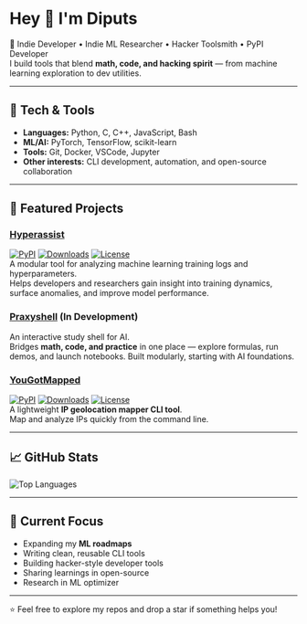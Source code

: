# Hey 👋 I'm Diputs

🚀 Indie Developer • Indie ML Researcher • Hacker Toolsmith • PyPI Developer  
I build tools that blend **math, code, and hacking spirit** — from machine learning exploration to dev utilities.

---

## 🔧 Tech & Tools
- **Languages:** Python, C, C++, JavaScript, Bash  
- **ML/AI:** PyTorch, TensorFlow, scikit-learn  
- **Tools:** Git, Docker, VSCode, Jupyter  
- **Other interests:** CLI development, automation, and open-source collaboration  

---

## 📂 Featured Projects

### [Hyperassist](https://github.com/diputs-sudo/hyperassist)  
[![PyPI](https://img.shields.io/pypi/v/hyperassist)](https://pypi.org/project/hyperassist/)
[![Downloads](https://img.shields.io/pypi/dm/hyperassist)](https://pypi.org/project/hyperassist/)
[![License](https://img.shields.io/pypi/l/hyperassist)](https://github.com/diputs-sudo/hyperassist/blob/main/LICENSE)  
A modular tool for analyzing machine learning training logs and hyperparameters.  
Helps developers and researchers gain insight into training dynamics, surface anomalies, and improve model performance.  

### [Praxyshell](https://github.com/diputs-sudo/praxyshell)  (In Development)
An interactive study shell for AI.  
Bridges **math, code, and practice** in one place — explore formulas, run demos, and launch notebooks. Built modularly, starting with AI foundations.  

### [YouGotMapped](https://github.com/diputs-sudo/yougotmapped) 
[![PyPI](https://img.shields.io/pypi/v/yougotmapped)](https://pypi.org/project/yougotmapped/)
[![Downloads](https://img.shields.io/pypi/dm/yougotmapped)](https://pypi.org/project/yougotmapped/)
[![License](https://img.shields.io/pypi/l/yougotmapped)](https://github.com/diputs-sudo/hyperassist/blob/main/LICENSE)  
A lightweight **IP geolocation mapper CLI tool**.  
Map and analyze IPs quickly from the command line.  

---

## 📈 GitHub Stats
![Top Languages](https://github-readme-stats.vercel.app/api/top-langs/?username=diputs-sudo&layout=compact&theme=radical)  

---

## 🌱 Current Focus
- Expanding my **ML roadmaps**  
- Writing clean, reusable CLI tools  
- Building hacker-style developer tools  
- Sharing learnings in open-source
- Research in ML optimizer  

---

⭐️ Feel free to explore my repos and drop a star if something helps you!
